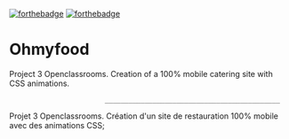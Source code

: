 [![forthebadge](https://forthebadge.com/images/badges/validated-html5.svg)](https://forthebadge.com)
[![forthebadge](https://forthebadge.com/images/badges/uses-css.svg)](https://forthebadge.com)

# Ohmyfood

Project 3 Openclassrooms.
Creation of a 100% mobile catering site with CSS animations.

                            ____________________________________________

Projet 3 Openclassrooms.
Création d'un site de restauration 100% mobile avec des animations CSS;
